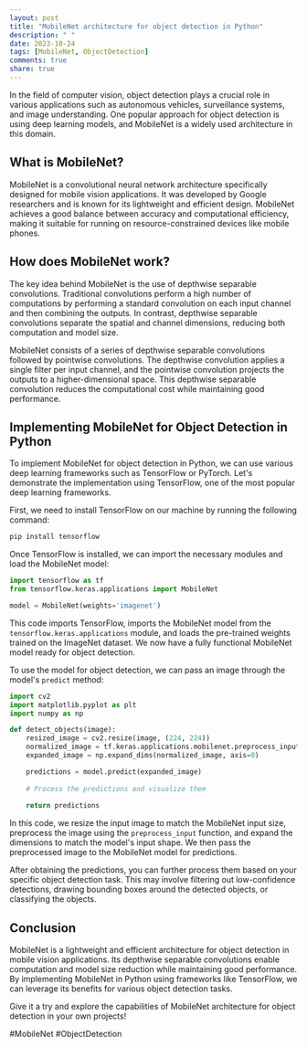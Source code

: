 ```yaml
---
layout: post
title: "MobileNet architecture for object detection in Python"
description: " "
date: 2023-10-24
tags: [MobileNet, ObjectDetection]
comments: true
share: true
---
```


In the field of computer vision, object detection plays a crucial role in various applications such as autonomous vehicles, surveillance systems, and image understanding. One popular approach for object detection is using deep learning models, and MobileNet is a widely used architecture in this domain.

## What is MobileNet?

MobileNet is a convolutional neural network architecture specifically designed for mobile vision applications. It was developed by Google researchers and is known for its lightweight and efficient design. MobileNet achieves a good balance between accuracy and computational efficiency, making it suitable for running on resource-constrained devices like mobile phones.

## How does MobileNet work?

The key idea behind MobileNet is the use of depthwise separable convolutions. Traditional convolutions perform a high number of computations by performing a standard convolution on each input channel and then combining the outputs. In contrast, depthwise separable convolutions separate the spatial and channel dimensions, reducing both computation and model size.

MobileNet consists of a series of depthwise separable convolutions followed by pointwise convolutions. The depthwise convolution applies a single filter per input channel, and the pointwise convolution projects the outputs to a higher-dimensional space. This depthwise separable convolution reduces the computational cost while maintaining good performance.

## Implementing MobileNet for Object Detection in Python

To implement MobileNet for object detection in Python, we can use various deep learning frameworks such as TensorFlow or PyTorch. Let's demonstrate the implementation using TensorFlow, one of the most popular deep learning frameworks.

First, we need to install TensorFlow on our machine by running the following command:

```python
pip install tensorflow
```

Once TensorFlow is installed, we can import the necessary modules and load the MobileNet model:

```python
import tensorflow as tf
from tensorflow.keras.applications import MobileNet

model = MobileNet(weights='imagenet')
```

This code imports TensorFlow, imports the MobileNet model from the `tensorflow.keras.applications` module, and loads the pre-trained weights trained on the ImageNet dataset. We now have a fully functional MobileNet model ready for object detection.

To use the model for object detection, we can pass an image through the model's `predict` method:

```python
import cv2
import matplotlib.pyplot as plt
import numpy as np

def detect_objects(image):
    resized_image = cv2.resize(image, (224, 224))
    normalized_image = tf.keras.applications.mobilenet.preprocess_input(resized_image)
    expanded_image = np.expand_dims(normalized_image, axis=0)

    predictions = model.predict(expanded_image)
    
    # Process the predictions and visualize them
    
    return predictions
```

In this code, we resize the input image to match the MobileNet input size, preprocess the image using the `preprocess_input` function, and expand the dimensions to match the model's input shape. We then pass the preprocessed image to the MobileNet model for predictions.

After obtaining the predictions, you can further process them based on your specific object detection task. This may involve filtering out low-confidence detections, drawing bounding boxes around the detected objects, or classifying the objects.

## Conclusion

MobileNet is a lightweight and efficient architecture for object detection in mobile vision applications. Its depthwise separable convolutions enable computation and model size reduction while maintaining good performance. By implementing MobileNet in Python using frameworks like TensorFlow, we can leverage its benefits for various object detection tasks.

Give it a try and explore the capabilities of MobileNet architecture for object detection in your own projects!

\#MobileNet #ObjectDetection